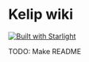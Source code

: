 # Kelip wiki

[![Built with Starlight](https://astro.badg.es/v2/built-with-starlight/tiny.svg)](https://starlight.astro.build)

TODO: Make README